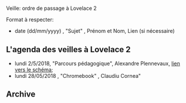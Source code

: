 #
 Veille: ordre de passage à Lovelace 2

Format à respecter:   
- date (dd/mm/yyyy) , "Sujet" ,  Prénom et Nom, Lien (si nécessaire)

## L'agenda des veilles à Lovelace 2


- lundi 2/5/2018, "Parcours pédagogique", Alexandre Plennevaux, [lien vers le schéma](https://docs.google.com/drawings/d/1kKAMz1jTaK0-8Glg136j3T1C3kCKaq-gFEju1FxsVCs/edit);
- lundi 28/05/2018 , "Chromebook" , Claudiu Cornea"
## Archive
